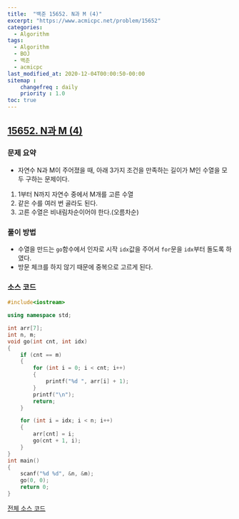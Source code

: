 ```yaml
---
title:  "백준 15652. N과 M (4)"
excerpt: "https://www.acmicpc.net/problem/15652"
categories:
  - Algorithm
tags:
  - Algorithm
  - BOJ
  - 백준
  - acmicpc
last_modified_at: 2020-12-04T00:00:50-00:00
sitemap :
    changefreq : daily
    priority : 1.0
toc: true
---
```


## [15652. N과 M (4)](https://www.acmicpc.net/problem/15652)
### 문제 요약
- 자연수 N과 M이 주어졌을 때, 아래 3가지 조건을 만족하는 길이가 M인 수열을 모두 구하는 문제이다.
1. 1부터 N까지 자연수 중에서 M개를 고른 수열
2. 같은 수를 여러 번 골라도 된다.
3. 고른 수열은 비내림차순이어야 한다.(오름차순)

### 풀이 방법
- 수열을 만드는 `go`함수에서 인자로 시작 `idx`값을 주어서 `for`문을 `idx`부터 돌도록 하였다.
- 방문 체크를 하지 않기 때문에 중복으로 고르게 된다.

### 소스 코드
```cpp
#include<iostream>

using namespace std;

int arr[7];
int n, m;
void go(int cnt, int idx)
{
    if (cnt == m)
    {
        for (int i = 0; i < cnt; i++)
        {
            printf("%d ", arr[i] + 1);
        }
        printf("\n");
        return;
    }

    for (int i = idx; i < n; i++)
    {
        arr[cnt] = i;
        go(cnt + 1, i);
    }
}
int main()
{
    scanf("%d %d", &n, &m);
    go(0, 0);
    return 0;
}
```

[전체 소스 코드](https://github.com/tdm1223/Algorithm/blob/master/acmicpc.net/source/15652.cpp)